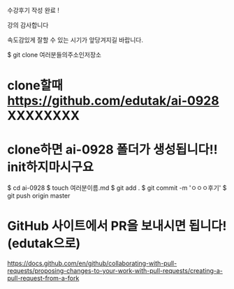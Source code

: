 수강후기 작성 완료 ! 

강의 감사합니다

속도감있게 잘할 수 있는 시기가 앞당겨지길 바랍니다. 



$ git clone 여러분들의주소인저장소 
# clone할때 https://github.com/edutak/ai-0928 XXXXXXXX
# clone하면 ai-0928 폴더가 생성됩니다!! init하지마시구요
$ cd ai-0928
$ touch 여러분이름.md
$ git add .
$ git commit -m 'ㅇㅇㅇ후기'
$ git push origin master

# GitHub 사이트에서 PR을 보내시면 됩니다! (edutak으로)





https://docs.github.com/en/github/collaborating-with-pull-requests/proposing-changes-to-your-work-with-pull-requests/creating-a-pull-request-from-a-fork